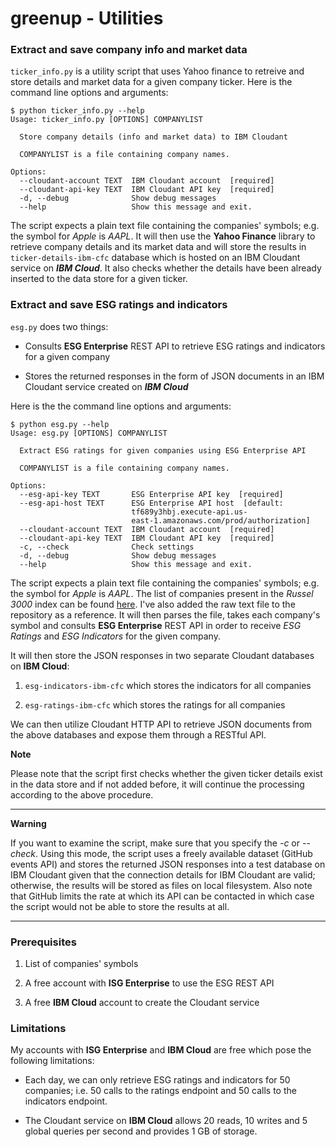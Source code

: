 # greenup - Utilities

### Extract and save company info and market data

``ticker_info.py`` is a utility script that uses Yahoo finance to retreive and store details and market data for a given company ticker. Here is the command line options and arguments:

```asciidoc
$ python ticker_info.py --help
Usage: ticker_info.py [OPTIONS] COMPANYLIST

  Store company details (info and market data) to IBM Cloudant

  COMPANYLIST is a file containing company names.

Options:
  --cloudant-account TEXT  IBM Cloudant account  [required]
  --cloudant-api-key TEXT  IBM Cloudant API key  [required]
  -d, --debug              Show debug messages
  --help                   Show this message and exit.
```

The script expects a plain text file containing the companies' symbols; e.g. the symbol for *Apple* is *AAPL*. It will then use the __Yahoo Finance__ library to retrieve company details and its market data and will store the results in ``ticker-details-ibm-cfc`` database which is hosted on an IBM Cloudant service on *__IBM Cloud__*. It also checks whether the details have been already inserted to the data store for a given ticker.  

### Extract and save ESG ratings and indicators

``esg.py`` does two things:

* Consults __ESG Enterprise__ REST API to retrieve ESG ratings and indicators for a given company

* Stores the returned responses in the form of JSON documents in an IBM Cloudant service created on ___IBM Cloud___

Here is the the command line options and arguments:

```asciidoc
$ python esg.py --help
Usage: esg.py [OPTIONS] COMPANYLIST

  Extract ESG ratings for given companies using ESG Enterprise API

  COMPANYLIST is a file containing company names.

Options:
  --esg-api-key TEXT       ESG Enterprise API key  [required]
  --esg-api-host TEXT      ESG Enterprise API host  [default:
                           tf689y3hbj.execute-api.us-
                           east-1.amazonaws.com/prod/authorization]
  --cloudant-account TEXT  IBM Cloudant account  [required]
  --cloudant-api-key TEXT  IBM Cloudant API key  [required]
  -c, --check              Check settings
  -d, --debug              Show debug messages
  --help                   Show this message and exit.
```

The script expects a plain text file containing the companies' symbols; e.g. the symbol for _Apple_ is _AAPL_. The list of companies present in the _Russel 3000_ index can be found [here](http://www.kibot.com/Historical_Data/Russell_3000_Historical_Intraday_Data.aspx). I've also added the raw text file to the repository as a reference. It will then parses the file, takes each company's symbol and consults __ESG Enterprise__ REST API in order to receive _ESG Ratings_ and _ESG Indicators_ for the given company.

It will then store the JSON responses in two separate Cloudant databases on __IBM Cloud__:

1. `esg-indicators-ibm-cfc` which stores the indicators for all companies

2. `esg-ratings-ibm-cfc` which stores the ratings for all companies

We can then utilize Cloudant HTTP API to retrieve JSON documents from the above databases and expose them through a RESTful API.

**Note**

Please note that the script first checks whether the given ticker details exist in the data store and if not added before, it will continue the processing according to the above procedure.

---

**Warning**

If you want to examine the script, make sure that you specify the _-c_ or _--check_. Using this mode, the script uses a freely available dataset (GitHub events API) and stores the returned JSON responses into a test database on IBM Cloudant given that the connection details for IBM Cloudant are valid; otherwise, the results will be stored as files on local filesystem. Also note that GitHub limits the rate at which its API can be contacted in which case the script would not be able to store the results at all.

---

### Prerequisites

1. List of companies' symbols

2. A free account with __ISG Enterprise__ to use the ESG REST API

3. A free __IBM Cloud__ account to create the Cloudant service

### Limitations

My accounts with __ISG Enterprise__ and __IBM Cloud__ are free which pose the following limitations:

* Each day, we can only retrieve ESG ratings and indicators for 50 companies; i.e. 50 calls to the ratings endpoint and 50 calls to the indicators endpoint.

* The Cloudant service on __IBM Cloud__ allows 20 reads, 10 writes and 5 global queries per second and provides 1 GB of storage.
